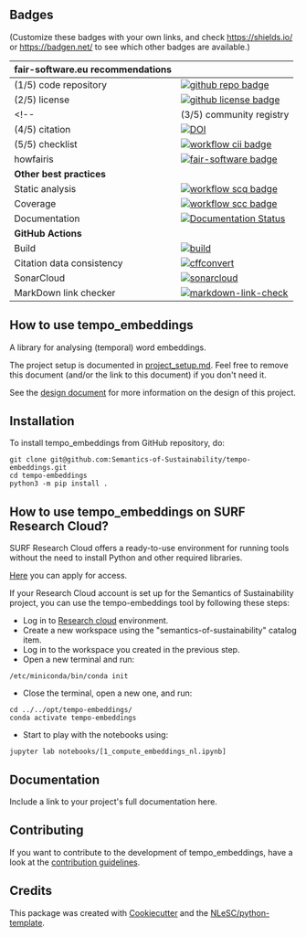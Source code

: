 ## Badges

(Customize these badges with your own links, and check https://shields.io/ or https://badgen.net/ to see which other badges are available.)

| fair-software.eu recommendations | |
| :-- | :--  |
| (1/5) code repository              | [![github repo badge](https://img.shields.io/badge/github-repo-000.svg?logo=github&labelColor=gray&color=blue)](https://github.com/Semantics-of-Sustainability/tempo-embeddings) |
| (2/5) license                      | [![github license badge](https://img.shields.io/github/license/Semantics-of-Sustainability/tempo-embeddings)](https://github.com/Semantics-of-Sustainability/tempo-embeddings) |
 <!-- | (3/5) community registry           | [![RSD](https://img.shields.io/badge/rsd-tempo_embeddings-00a3e3.svg)](https://www.research-software.nl/software/tempo_embeddings) [![workflow pypi badge](https://img.shields.io/pypi/v/tempo_embeddings.svg?colorB=blue)](https://pypi.python.org/project/tempo_embeddings/) | -->
| (4/5) citation                     | [![DOI](https://zenodo.org/badge/DOI/<replace-with-created-DOI>.svg)](https://doi.org/<replace-with-created-DOI>) |
| (5/5) checklist                    | [![workflow cii badge](https://bestpractices.coreinfrastructure.org/projects/<replace-with-created-project-identifier>/badge)](https://bestpractices.coreinfrastructure.org/projects/<replace-with-created-project-identifier>) |
| howfairis                          | [![fair-software badge](https://img.shields.io/badge/fair--software.eu-%E2%97%8F%20%20%E2%97%8F%20%20%E2%97%8F%20%20%E2%97%8F%20%20%E2%97%8B-yellow)](https://fair-software.eu) |
| **Other best practices**           | &nbsp; |
| Static analysis                    | [![workflow scq badge](https://sonarcloud.io/api/project_badges/measure?project=Semantics-of-Sustainability_tempo-embeddings&metric=alert_status)](https://sonarcloud.io/dashboard?id=Semantics-of-Sustainability_tempo-embeddings) |
| Coverage                           | [![workflow scc badge](https://sonarcloud.io/api/project_badges/measure?project=Semantics-of-Sustainability_tempo-embeddings&metric=coverage)](https://sonarcloud.io/dashboard?id=Semantics-of-Sustainability_tempo-embeddings) |
| Documentation                      | [![Documentation Status](https://readthedocs.org/projects/tempo-embeddings/badge/?version=latest)](https://tempo-embeddings.readthedocs.io/en/latest/?badge=latest) |
| **GitHub Actions**                 | &nbsp; |
| Build                              | [![build](https://github.com/Semantics-of-Sustainability/tempo-embeddings/actions/workflows/build.yml/badge.svg)](https://github.com/Semantics-of-Sustainability/tempo-embeddings/actions/workflows/build.yml) |
| Citation data consistency               | [![cffconvert](https://github.com/Semantics-of-Sustainability/tempo-embeddings/actions/workflows/cffconvert.yml/badge.svg)](https://github.com/Semantics-of-Sustainability/tempo-embeddings/actions/workflows/cffconvert.yml) |
| SonarCloud                         | [![sonarcloud](https://github.com/Semantics-of-Sustainability/tempo-embeddings/actions/workflows/sonarcloud.yml/badge.svg)](https://github.com/Semantics-of-Sustainability/tempo-embeddings/actions/workflows/sonarcloud.yml) |
| MarkDown link checker              | [![markdown-link-check](https://github.com/Semantics-of-Sustainability/tempo-embeddings/actions/workflows/markdown-link-check.yml/badge.svg)](https://github.com/Semantics-of-Sustainability/tempo-embeddings/actions/workflows/markdown-link-check.yml) |

## How to use tempo_embeddings

A library for analysing (temporal) word embeddings.

The project setup is documented in [project_setup.md](project_setup.md). Feel free to remove this document (and/or the link to this document) if you don't need it.

See the [design document](design.md) for more information on the design of this project.

## Installation

To install tempo_embeddings from GitHub repository, do:

```console
git clone git@github.com:Semantics-of-Sustainability/tempo-embeddings.git
cd tempo-embeddings
python3 -m pip install .
```
## How to use tempo_embeddings on SURF Research Cloud?
SURF Research Cloud offers a ready-to-use environment for running tools without the need to install Python and other required libraries.

[Here](https://www.surf.nl/en/services/surf-research-cloud) you can apply for access.

If your Research Cloud account is set up for the Semantics of Sustainability project, you can use the tempo-embeddings tool by following these steps:
- Log in to [Research cloud](https://portal.live.surfresearchcloud.nl)  environment.
- Create a new workspace using the "semantics-of-sustainability" catalog item.
- Log in to the workspace you created in the previous step. 
- Open a new terminal and run:
```console
/etc/miniconda/bin/conda init
```
- Close the terminal, open a new one, and run:
```console
cd ../../opt/tempo-embeddings/
conda activate tempo-embeddings
```
- Start to play with the notebooks using:
```console
jupyter lab notebooks/[1_compute_embeddings_nl.ipynb]
```

## Documentation

Include a link to your project's full documentation here.

## Contributing

If you want to contribute to the development of tempo_embeddings,
have a look at the [contribution guidelines](CONTRIBUTING.md).

## Credits

This package was created with [Cookiecutter](https://github.com/audreyr/cookiecutter) and the [NLeSC/python-template](https://github.com/NLeSC/python-template).
